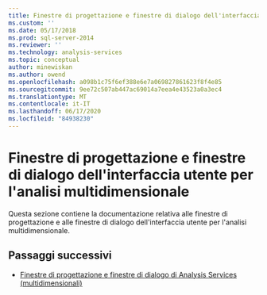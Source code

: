 ```yaml
---
title: Finestre di progettazione e finestre di dialogo dell'interfaccia utente per l'analisi multidimensionale | Microsoft Docs
ms.custom: ''
ms.date: 05/17/2018
ms.prod: sql-server-2014
ms.reviewer: ''
ms.technology: analysis-services
ms.topic: conceptual
author: minewiskan
ms.author: owend
ms.openlocfilehash: a098b1c75f6ef388e6e7a069827861623f8f4e85
ms.sourcegitcommit: 9ee72c507ab447ac69014a7eea4e43523a0a3ec4
ms.translationtype: MT
ms.contentlocale: it-IT
ms.lasthandoff: 06/17/2020
ms.locfileid: "84938230"
---
```

# <a name="ui-designers-and-dialogs-for-multidimensional-analysis"></a>Finestre di progettazione e finestre di dialogo dell'interfaccia utente per l'analisi multidimensionale

Questa sezione contiene la documentazione relativa alle finestre di progettazione e alle finestre di dialogo dell'interfaccia utente per l'analisi multidimensionale.

## <a name="next-steps"></a>Passaggi successivi

- [Finestre di progettazione e finestre di dialogo di Analysis Services (multidimensionali)](../analysis-services-designers-and-dialog-boxes-multidimensional-data.md)

